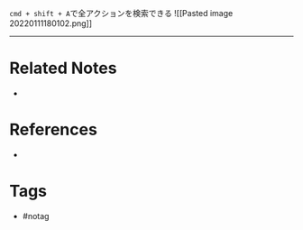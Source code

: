 `cmd + shift + A`で全アクションを検索できる
![[Pasted image 20220111180102.png]]


---
# Related Notes
- 

# References
- 

# Tags
- #notag